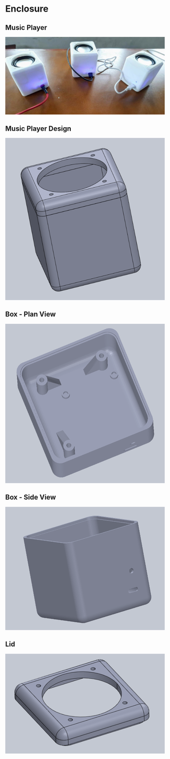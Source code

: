 # Enclosure

## Music Player
<img src="pictures/speakers.jpg" >

## Music Player Design
<img src="pictures/device.png" >

## Box - Plan View
<img src="pictures/box plan view.png" >

## Box - Side View
<img src="pictures/box side view.png" >

## Lid
<img src="pictures/lid.png" >
